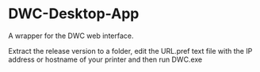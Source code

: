 # DWC-Desktop-App
A wrapper for the DWC web interface.

Extract the release version to a folder,  edit the URL.pref text file with the IP address or hostname of your printer and then run DWC.exe


